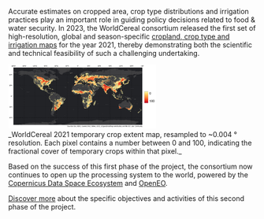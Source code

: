 Accurate estimates on cropped area, crop type distributions and irrigation practices play an important role in guiding policy decisions related to food & water security. In 2023, the WorldCereal consortium released the first set of high-resolution, global and season-specific [cropland, crop type and irrigation maps](https://esa-worldcereal.org/en/products/global-maps) for the year 2021, thereby demonstrating both the scientific and technical feasibility of such a challenging undertaking.

<div>
<img src="../images/WorldCereal_2021_cropland.png" width="300"/>
</div>
_WorldCereal 2021 temporary crop extent map, resampled to ~0.004 ° resolution. Each pixel contains a number between 0 and 100, indicating the fractional cover of temporary crops within that pixel._


Based on the success of this first phase of the project, the consortium now continues to open up the processing system to the world, powered by the [Copernicus Data Space Ecosystem](https://dataspace.copernicus.eu/) and [OpenEO](https://openeo.org/).


[Discover more](https://esa-worldcereal.org/en/about/worldcereal-phase-ii) about the specific objectives and activities of this second phase of the project.
